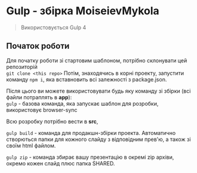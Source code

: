 # Gulp - збірка MoiseievMykola

> Використовується Gulp 4

## Початок роботи

Для початку роботи зі стартовим шаблоном, потрібно склонувати цей репозиторій<br>
`git clone <this repo>`
Потім, знаходячись в корні проекту, запустити команду `npm i`, яка вставновить всі залежності з package.json.

Після цього ви можете використовувати будь яку команду зі збірки (всі файли потраплять в **app**): <br>
`gulp` - базова команда, яка запускає шаблон для розробки, використовує browser-sync

Всю розробку потрібно вести в **src**,

`gulp build` - команда для продакшн-збірки проекта. Автоматично створються папки для кожного слайду з
відповідним прев'ю, а також зі своїм html файлом.

`gulp zip` - команда збирає вашу презентацію в окремі zip архіви, окремо кожен слайд плюс папка SHARED.
